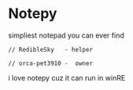 # Notepy
simpliest notepad you can ever find

`// RedibleSky   - helper`

`// orca-pet3910 -  owner`

i love notepy cuz it can run in winRE
